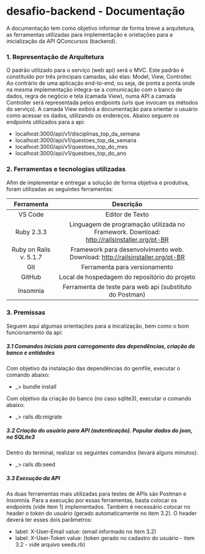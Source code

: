 # desafio-backend - Documentação

A documentação tem como objetivo informar de forma breve a arquitetura, as ferramentas utilizadas para implementação e orietações para a inicialização da API QConcursos (backend).

### 1. Representação de Arquitetura

O padrão utilizado para o serviço (web api) será o MVC. Este padrão é constituído por três principais camadas, são elas: Model, View, Controller. Ao contrário de uma aplicação end-to-end, ou seja, de ponta a ponta onde na mesma implementação integra-se a comunicação com o banco de dados, regra de negócio e tela (camada View), numa API a camada Controller será representada pelos endpoints (urls que invocam os métodos do serviço). A camada View exibirá a documentação para orientar o usuário como acessar os dados, utilizando os endereços.  Abaixo seguem os endpoints utilizados para a api:

* localhost:3000/api/v1/disciplinas_top_da_semana
* localhost:3000/api/v1/questoes_top_da_semana
* localhost:3000/api/v1/questoes_top_do_mes
* localhost:3000/api/v1/questoes_top_do_ano

### 2. Ferramentas e tecnologias utilizadas

Afim de implementar e entregar a solução de forma objetiva e produtiva, foram utilizadas as seguintes ferramentas:

| Ferramenta | Descrição |
|:----:|:---------:|
| VS Code | Editor de Texto |
| Ruby 2.3.3 | Linguagem de programação utilizada no Framework. Download: http://railsinstaller.org/pt-BR |
| Ruby on Rails v. 5.1.7 | Framework para desenvolvimento web. Download: http://railsinstaller.org/pt-BR |
| Git | Ferramenta para versionamento |
| GitHub | Local de hospedagem do repositório do projeto |
| Insomnia | Ferramenta de teste para web api (substituto do Postman) |

### 3. Premissas

Seguem aqui algumas orientações para a inicalização, bem como o bom funcionamento da api:

##### 3.1	Comandos iniciais para carregamento das dependências, criação do banco e entidades

Com objetivo da instalação das dependências do gemfile, executar o comando abaixo:

* _> bundle install

Com objetivo da criação do banco (no caso sqlite3), executar o comando abaixo:

* _> rails db:migrate

##### 3.2	Criação do usuário para API (autenticação). Popular dados do json, no SQLite3

Dentro do terminal, realizar os seguintes comandos (levará alguns minutos):

* _> rails db:seed

##### 3.3	Execução da API

As duas ferramentas mais utilizadas para testes de APIs são Postman e Insomnia. Para a execução por essas ferramentas, basta colocar os endpoints (vide item 1) implementados. Também é necessário colocar no header o token do usuário (gerado automaticamente no item 3.2). O header deverá ter esses dois parâmetros:

* label: X-User-Email        value: (email informado no item 3.2)
* label: X-User-Token        value: (token gerado no cadastro do usuário - item 3.2 - vide arquivo seeds.rb)